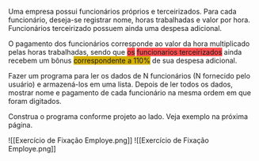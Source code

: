 Uma empresa possui funcionários próprios e terceirizados.
Para cada funcionário, deseja-se registrar nome, horas
trabalhadas e valor por hora. Funcionários terceirizado
possuem ainda uma despesa adicional.

O pagamento dos funcionários corresponde ao valor da hora
multiplicado pelas horas trabalhadas, sendo que <span style="background:#ff4d4f">os</span>
<span style="background:#ff4d4f">funcionarios terceirizados</span> ainda recebem um bônus
<span style="background:#d4b106">correspondente a 110%</span> de sua despesa adicional.

Fazer um programa para ler os dados de N funcionários (N
fornecido pelo usuário) e armazená-los em uma lista. Depois
de ler todos os dados, mostrar nome e pagamento de cada
funcionário na mesma ordem em que foram digitados.

Construa o programa conforme projeto ao lado. Veja
exemplo na próxima página.

![[Exercício de Fixação Employe.png]]
![[Exercício de Fixação Employe.png]]
